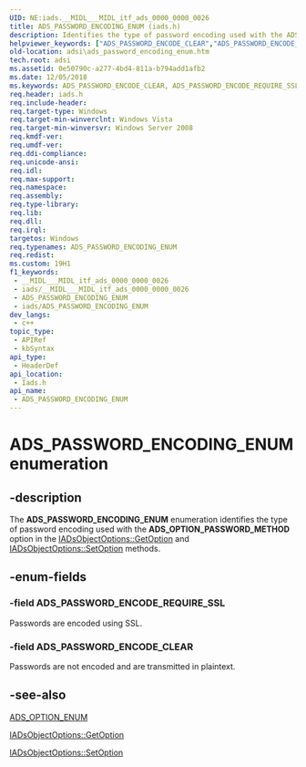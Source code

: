 ```yaml
---
UID: NE:iads.__MIDL___MIDL_itf_ads_0000_0000_0026
title: ADS_PASSWORD_ENCODING_ENUM (iads.h)
description: Identifies the type of password encoding used with the ADS_OPTION_PASSWORD_METHOD option in the IADsObjectOptions::GetOption and IADsObjectOptions::SetOption methods.
helpviewer_keywords: ["ADS_PASSWORD_ENCODE_CLEAR","ADS_PASSWORD_ENCODE_REQUIRE_SSL","ADS_PASSWORD_ENCODING_ENUM","ADS_PASSWORD_ENCODING_ENUM enumeration [ADSI]","adsi.ads_password_encoding_enum","iads/ADS_PASSWORD_ENCODE_CLEAR","iads/ADS_PASSWORD_ENCODE_REQUIRE_SSL","iads/ADS_PASSWORD_ENCODING_ENUM"]
old-location: adsi\ads_password_encoding_enum.htm
tech.root: adsi
ms.assetid: 0e50790c-a277-4bd4-811a-b794add1afb2
ms.date: 12/05/2018
ms.keywords: ADS_PASSWORD_ENCODE_CLEAR, ADS_PASSWORD_ENCODE_REQUIRE_SSL, ADS_PASSWORD_ENCODING_ENUM, ADS_PASSWORD_ENCODING_ENUM enumeration [ADSI], adsi.ads_password_encoding_enum, iads/ADS_PASSWORD_ENCODE_CLEAR, iads/ADS_PASSWORD_ENCODE_REQUIRE_SSL, iads/ADS_PASSWORD_ENCODING_ENUM
req.header: iads.h
req.include-header: 
req.target-type: Windows
req.target-min-winverclnt: Windows Vista
req.target-min-winversvr: Windows Server 2008
req.kmdf-ver: 
req.umdf-ver: 
req.ddi-compliance: 
req.unicode-ansi: 
req.idl: 
req.max-support: 
req.namespace: 
req.assembly: 
req.type-library: 
req.lib: 
req.dll: 
req.irql: 
targetos: Windows
req.typenames: ADS_PASSWORD_ENCODING_ENUM
req.redist: 
ms.custom: 19H1
f1_keywords:
 - __MIDL___MIDL_itf_ads_0000_0000_0026
 - iads/__MIDL___MIDL_itf_ads_0000_0000_0026
 - ADS_PASSWORD_ENCODING_ENUM
 - iads/ADS_PASSWORD_ENCODING_ENUM
dev_langs:
 - c++
topic_type:
 - APIRef
 - kbSyntax
api_type:
 - HeaderDef
api_location:
 - Iads.h
api_name:
 - ADS_PASSWORD_ENCODING_ENUM
---
```


# ADS_PASSWORD_ENCODING_ENUM enumeration


## -description

The <b>ADS_PASSWORD_ENCODING_ENUM</b> enumeration identifies the type of password encoding used with the <b>ADS_OPTION_PASSWORD_METHOD</b> option in the <a href="/windows/desktop/api/iads/nf-iads-iadsobjectoptions-getoption">IADsObjectOptions::GetOption</a> and <a href="/windows/desktop/api/iads/nf-iads-iadsobjectoptions-setoption">IADsObjectOptions::SetOption</a> methods.

## -enum-fields

### -field ADS_PASSWORD_ENCODE_REQUIRE_SSL

Passwords are encoded using SSL.

### -field ADS_PASSWORD_ENCODE_CLEAR

Passwords are not encoded and are transmitted in plaintext.

## -see-also

<a href="/windows/win32/api/iads/ne-iads-ads_option_enum">ADS_OPTION_ENUM</a>



<a href="/windows/desktop/api/iads/nf-iads-iadsobjectoptions-getoption">IADsObjectOptions::GetOption</a>



<a href="/windows/desktop/api/iads/nf-iads-iadsobjectoptions-setoption">IADsObjectOptions::SetOption</a>